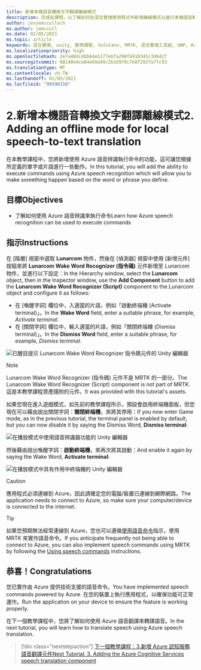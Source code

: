 ```yaml
---
title: 新增本機語音轉換文字翻譯離線模式
description: 完成此課程，以了解如何在混合實境應用程式中新增離線模式以進行本機語音轉換文字翻譯。
author: jessemcculloch
ms.author: jemccull
ms.date: 02/05/2021
ms.topic: article
keywords: 混合實境, unity, 教學課程, hololens, MRTK, 混合實境工具組, UWP, Azure 空間錨點, 語音辨識, Windows 10
ms.localizationpriority: high
ms.openlocfilehash: 2e7a48dc4bb64eb177e6fa290f4918345c3d642f
ms.sourcegitcommit: 68140e9ce84e69a99c2b3d970c7b8f2927a7fc93
ms.translationtype: MT
ms.contentlocale: zh-TW
ms.lasthandoff: 02/05/2021
ms.locfileid: "99590150"
---
```

# <a name="2-adding-an-offline-mode-for-local-speech-to-text-translation"></a><span data-ttu-id="43218-104">2.新增本機語音轉換文字翻譯離線模式</span><span class="sxs-lookup"><span data-stu-id="43218-104">2. Adding an offline mode for local speech-to-text translation</span></span>

<span data-ttu-id="43218-105">在本教學課程中，您將新增使用 Azure 語音辨識執行命令的功能，這可讓您根據所定義的單字或片語進行一些動作。</span><span class="sxs-lookup"><span data-stu-id="43218-105">In this tutorial, you will add the ability to execute commands using Azure speech recognition which will allow you to make something happen based on the word or phrase you define.</span></span>

## <a name="objectives"></a><span data-ttu-id="43218-106">目標</span><span class="sxs-lookup"><span data-stu-id="43218-106">Objectives</span></span>

* <span data-ttu-id="43218-107">了解如何使用 Azure 語音辨識來執行命令</span><span class="sxs-lookup"><span data-stu-id="43218-107">Learn how Azure speech recognition can be used to execute commands</span></span>

## <a name="instructions"></a><span data-ttu-id="43218-108">指示</span><span class="sxs-lookup"><span data-stu-id="43218-108">Instructions</span></span>

<span data-ttu-id="43218-109">在 [階層] 視窗中選取 **Lunarcom** 物件，然後在 [偵測器] 視窗中使用 [新增元件] 按鈕來將 **Lunarcom Wake Word Recognizer (指令碼)** 元件新增至 Lunarcom 物件，並進行以下設定：</span><span class="sxs-lookup"><span data-stu-id="43218-109">In the Hierarchy window, select the **Lunarcom** object, then in the Inspector window, use the **Add Component** button to add the **Lunarcom Wake Word Recognizer (Script)** component to the Lunarcom object and configure it as follows:</span></span>

* <span data-ttu-id="43218-110">在 [喚醒字詞] 欄位中，入適當的片語，例如「啟動終端機 (Activate terminal)」。</span><span class="sxs-lookup"><span data-stu-id="43218-110">In the **Wake Word** field, enter a suitable phrase, for example, _Activate terminal_.</span></span>
* <span data-ttu-id="43218-111">在 [關閉字詞] 欄位中，輸入適當的片語，例如「關閉終端機 (Dismiss terminal)」。</span><span class="sxs-lookup"><span data-stu-id="43218-111">In the **Dismiss Word** field, enter a suitable phrase, for example, _Dismiss terminal_.</span></span>

![已醒目提示 Lunarcom Wake Word Recognizer 指令碼元件的 Unity 編輯器](images/mrlearning-speech/tutorial2-section1-step1-1.png)

> [!NOTE]
> <span data-ttu-id="43218-113">Lunarcom Wake Word Recognizer (指令碼) 元件不是 MRTK 的一部分。</span><span class="sxs-lookup"><span data-stu-id="43218-113">The Lunarcom Wake Word Recognizer (Script) component is not part of MRTK.</span></span> <span data-ttu-id="43218-114">這是本教學課程資產隨附的元件。</span><span class="sxs-lookup"><span data-stu-id="43218-114">It was provided with this tutorial's assets.</span></span>

<span data-ttu-id="43218-115">如果您現在進入遊戲模式，如先前的教學課程所示，預設會啟用終端機面板，但您現在可以藉由說出關閉字詞：**關閉終端機**，來將其停用：</span><span class="sxs-lookup"><span data-stu-id="43218-115">If you now enter Game mode, as in the previous tutorial, the terminal panel is enabled by default, but you can now disable it by saying the Dismiss Word, **Dismiss terminal**:</span></span>

![在播放模式中使用語音辨識器功能的 Unity 編輯器](images/mrlearning-speech/tutorial2-section1-step1-2.png)

<span data-ttu-id="43218-117">然後藉由說出喚醒字詞：**啟動終端機**，來再次將其啟動：</span><span class="sxs-lookup"><span data-stu-id="43218-117">And enable it again by saying the Wake Word, **Activate terminal**:</span></span>

![在播放模式中具有作用中終端機的 Unity 編輯器](images/mrlearning-speech/tutorial2-section1-step1-3.png)

> [!CAUTION]
> <span data-ttu-id="43218-119">應用程式必須連線到 Azure，因此請確定您的電腦/裝置已連線到網際網路。</span><span class="sxs-lookup"><span data-stu-id="43218-119">The application needs to connect to Azure, so make sure your computer/device is connected to the internet.</span></span>

> [!TIP]
> <span data-ttu-id="43218-120">如果您預期無法經常連線到 Azure，您也可以遵循[使用語音命令](mr-learning-base-09.md)指示，使用 MRTK 來實作語音命令。</span><span class="sxs-lookup"><span data-stu-id="43218-120">If you anticipate frequently not being able to connect to Azure, you can also implement speech commands using MRTK by following the [Using speech commands](mr-learning-base-09.md) instructions.</span></span>

## <a name="congratulations"></a><span data-ttu-id="43218-121">恭喜！</span><span class="sxs-lookup"><span data-stu-id="43218-121">Congratulations</span></span>

<span data-ttu-id="43218-122">您已實作由 Azure 提供技術支援的語音命令。</span><span class="sxs-lookup"><span data-stu-id="43218-122">You have implemented speech commands powered by Azure.</span></span> <span data-ttu-id="43218-123">在您的裝置上執行應用程式，以確保功能可正常運作。</span><span class="sxs-lookup"><span data-stu-id="43218-123">Run the application on your device to ensure the feature is working properly.</span></span>

<span data-ttu-id="43218-124">在下一個教學課程中，您將了解如何使用 Azure 語音翻譯來轉譯語音。</span><span class="sxs-lookup"><span data-stu-id="43218-124">In the next tutorial, you will learn how to translate speech using Azure speech translation.</span></span>

> [!div class="nextstepaction"]
> [<span data-ttu-id="43218-125">下一個教學課程：3.新增 Azure 認知服務語音翻譯元件</span><span class="sxs-lookup"><span data-stu-id="43218-125">Next Tutorial: 3. Adding the Azure Cognitive Services speech translation component</span></span>](mrlearning-speechSDK-ch3.md)

